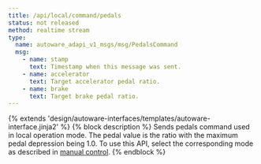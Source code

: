 ```yaml
---
title: /api/local/command/pedals
status: not released
method: realtime stream
type:
  name: autoware_adapi_v1_msgs/msg/PedalsCommand
  msg:
    - name: stamp
      text: Timestamp when this message was sent.
    - name: accelerator
      text: Target accelerator pedal ratio.
    - name: brake
      text: Target brake pedal ratio.
---
```


{% extends 'design/autoware-interfaces/templates/autoware-interface.jinja2' %}
{% block description %}
Sends pedals command used in local operation mode. The pedal value is the ratio with the maximum pedal depression being 1.0.
To use this API, select the corresponding mode as described in [manual control](../../../../features/manual-control.md).
{% endblock %}
